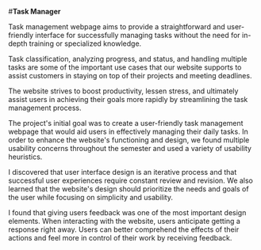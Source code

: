 #**Task Manager**


Task management webpage 
aims to provide a straightforward 
and user-friendly interface for 
successfully managing tasks without 
the need for in-depth training or 
specialized knowledge.

Task classification, analyzing 
progress, and status, and handling 
multiple tasks are some of the 
important use cases that our website 
supports to assist customers in 
staying on top of their projects and 
meeting deadlines. 

The website strives to boost 
productivity, lessen stress, and 
ultimately assist users in achieving 
their goals more rapidly by 
streamlining the task management 
process.



The project's initial goal was to create a user-friendly task management webpage that would aid 
users in effectively managing their daily tasks. In order to enhance the website's functioning and 
design, we found multiple usability concerns throughout the semester and used a variety of 
usability heuristics.

I discovered that user interface design is an iterative process and that successful user 
experiences require constant review and revision. We also learned that the website's design 
should prioritize the needs and goals of the user while focusing on simplicity and usability.

I found that giving users feedback was one of the most important design elements. When 
interacting with the website, users anticipate getting a response right away. Users can better 
comprehend the effects of their actions and feel more in control of their work by receiving 
feedback.
